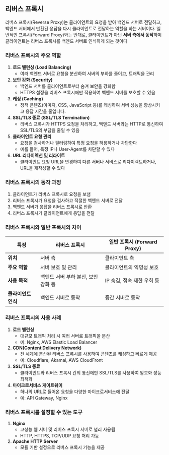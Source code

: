 ## 리버스 프록시

리버스 프록시(Reverse Proxy)는 클라이언트의 요청을 받아 백엔드 서버로 전달하고, 백엔드 서버에서 반환된 응답을 다시 클라이언트로 전달하는 역할을 하는 서버이다. 일반적인 프록시(Forward Proxy)와는 반대로, 클라이언트가 아닌 **서버 측에서 동작**하며 클라이언트는 리버스 프록시를 백엔드 서버로 인식하게 되는 것이다

### **리버스 프록시의 주요 역할**

1. **로드 밸런싱 (Load Balancing)**
   - 여러 백엔드 서버로 요청을 분산하여 서버의 부하를 줄이고, 트래픽을 관리
2. **보안 강화 (Security)**
   - 백엔드 서버를 클라이언트로부터 숨겨 보안을 강화함
   - HTTPS 설정을 리버스 프록시에만 적용하여 백엔드 서버를 보호할 수 있음
3. **캐싱 (Caching)**
   - 정적 콘텐츠(이미지, CSS, JavaScript 등)를 캐싱하여 서버 성능을 향상시키고 응답 시간을 줄입니다.
4. **SSL/TLS 종료 (SSL/TLS Termination)**
   - 리버스 프록시가 HTTPS 요청을 처리하고, 백엔드 서버와는 HTTP로 통신하여 SSL/TLS의 부담을 줄일 수 있음
5. **클라이언트 요청 관리**
   - 요청을 검사하거나 필터링하여 특정 요청을 허용하거나 차단한다
   - 예를 들어, 특정 IP나 User-Agent를 차단할 수 있다
6. **URL 리다이렉션 및 리라이트**
   - 클라이언트 요청 URL을 변경하여 다른 서버나 서비스로 리다이렉트하거나, URL을 재작성할 수 있다

### **리버스 프록시의 동작 과정**

1. 클라이언트가 리버스 프록시로 요청을 보냄
2. 리버스 프록시가 요청을 검사하고 적절한 백엔드 서버로 전달
3. 백엔드 서버가 응답을 리버스 프록시로 반환
4. 리버스 프록시가 클라이언트에게 응답을 전달

### **리버스 프록시와 일반 프록시의 차이**

| **특징**            | **리버스 프록시**                   | **일반 프록시 (Forward Proxy)** |
| ------------------- | ----------------------------------- | ------------------------------- |
| **위치**            | 서버 측                             | 클라이언트 측                   |
| **주요 역할**       | 서버 보호 및 관리                   | 클라이언트의 익명성 보호        |
| **사용 목적**       | 백엔드 서버 부하 분산, 보안 강화 등 | IP 숨김, 접속 제한 우회 등      |
| **클라이언트 인식** | 백엔드 서버로 동작                  | 중간 서버로 동작                |

### **리버스 프록시의 사용 사례**

1. **로드 밸런싱**
   - 대규모 트래픽 처리 시 여러 서버로 트래픽을 분산
   - 예: Nginx, AWS Elastic Load Balancer
2. **CDN(Content Delivery Network)**
   - 전 세계에 분산된 리버스 프록시를 사용하여 콘텐츠를 캐싱하고 빠르게 제공
   - 예: Cloudflare, Akamai, AWS CloudFront
3. **SSL/TLS 종료**
   - 클라이언트와 리버스 프록시 간의 통신에만 SSL/TLS를 사용하여 암호화 성능 최적화
4. **마이크로서비스 게이트웨이**
   - 하나의 URL로 들어온 요청을 다양한 마이크로서비스에 전달
   - 예: API Gateway, Nginx

### **리버스 프록시를 설정할 수 있는 도구**

1. **Nginx**
   - 고성능 웹 서버 및 리버스 프록시 서버로 널리 사용됨
   - HTTP, HTTPS, TCP/UDP 요청 처리 가능
2. **Apache HTTP Server**
   - 모듈 기반 설정으로 리버스 프록시 기능을 제공
